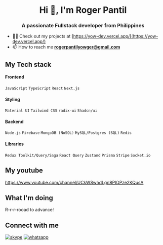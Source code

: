 <h1 align="center">Hi 👋, I'm Roger Pantil</h1>
<h3 align="center">A passionate Fullstack developer from Philippines</h3>

- 👨‍💻 Check out my projects at [https://yow-dev.vercel.app/](https://yow-dev.vercel.app/)
- 📫 How to reach me **rogerpantilyowger@gmail.com**

## My Tech stack
#### Frontend
`JavaScript` `TypeScript` `React` `Next.js`
#### Styling
`Material UI` `Tailwind CSS` `radix-ui` `Shadcn/ui`
#### Backend
`Node.js` `Firebase` `MongoDB (NoSQL)` `MySQL/Postgres (SQL)` `Redis`
#### Libraries
`Redux Toolkit/Query/Saga` `React Query` `Zustand` `Prisma` `Stripe` `Socket.io`

## My youtube
https://www.youtube.com/channel/UCkW8whdLgn8PIOPze2KQusA

## What I'm doing
R-r-r-rooad to advance!

## Connect with me
[![skype](https://img.shields.io/badge/Skype-00AFF0?style=for-the-badge&logo=skype&logoColor=white)](https://join.skype.com/invite/xTRyQtrZHA2P)
[![whatsapp](https://img.shields.io/badge/WhatsApp-25D366?style=for-the-badge&logo=whatsapp&logoColor=white)](https://wa.me/639482806578)

